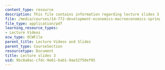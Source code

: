 ```yaml
---
content_type: resource
description: This file contains information regarding lecture slides 3.
file: /media/courses/14-772-development-economics-macroeconomics-spring-2013/9bc8a0accfdc9e616ab19ae32f50ef05_MIT14_772S13_lecture3.pdf
file_type: application/pdf
learning_resource_types:
- Lecture Videos
ocw_type: OCWFile
parent_title: Lecture Videos and Slides
parent_type: CourseSection
resourcetype: Document
title: Lecture slides 3
uid: 9bc8a0ac-cfdc-9e61-6ab1-9ae32f50ef05
---
```

